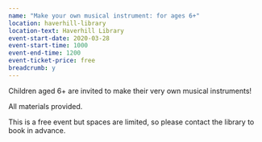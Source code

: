 ```yaml
---
name: "Make your own musical instrument: for ages 6+"
location: haverhill-library
location-text: Haverhill Library
event-start-date: 2020-03-28
event-start-time: 1000
event-end-time: 1200
event-ticket-price: free
breadcrumb: y
---
```


Children aged 6+ are invited to make their very own musical instruments!

All materials provided.

This is a free event but spaces are limited, so please contact the library to book in advance.
